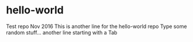 # hello-world
Test repo Nov 2016
This is another line for the hello-world repo
Type some random stuff...
  another line starting with a Tab
